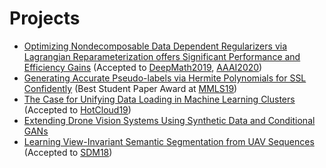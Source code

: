 # Projects

* [Optimizing Nondecomposable Data Dependent Regularizers via Lagrangian Reparameterization offers Significant Performance and Efficiency Gains](https://arxiv.org/abs/1909.12398) (Accepted to [DeepMath2019](https://deepmath-conference.com/), [AAAI2020](https://aaai.org/Conferences/AAAI-20/))
* [Generating Accurate Pseudo-labels via Hermite Polynomials for SSL Confidently](https://arxiv.org/abs/1909.05479) (Best Student Paper Award at [MMLS19](http://mmls.cc/))
* [The Case for Unifying Data Loading in Machine Learning Clusters](./assets/hotcloud19.pdf) (Accepted to [HotCloud19](https://www.usenix.org/conference/hotcloud19))
* [Extending Drone Vision Systems Using Synthetic Data and Conditional GANs](https://abhayvenkatesh.com/conditional-drones)
* [Learning View-Invariant Semantic Segmentation from UAV Sequences](./assets/sdm2018.pdf) (Accepted to [SDM18](https://archive.siam.org/meetings/sdm18/))
